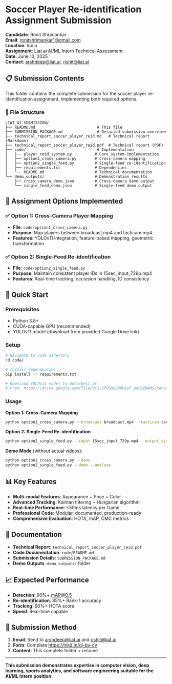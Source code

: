 # Soccer Player Re-identification Assignment Submission

**Candidate**: Ronit Shrimankar  
**Email**: ronitshrimankar1@gmail.com  
**Location**: India  
**Assignment**: Liat.ai AI/ML Intern Technical Assessment  
**Date**: June 13, 2025  
**Contact**: arshdeep@liat.ai, rishit@liat.ai

## 📋 Submission Contents

This folder contains the complete submission for the soccer player re-identification assignment, implementing both required options.

### 📁 File Structure

```
LIAT_AI_SUBMISSION/
├── README.md                           # This file
├── SUBMISSION_PACKAGE.md               # Detailed submission overview
├── technical_report_soccer_player_reid.md   # Technical report (Markdown)
├── technical_report_soccer_player_reid.pdf  # Technical report (PDF)
├── code/                               # Implementation
│   ├── player_reid_system.py          # Core system implementation
│   ├── option1_cross_camera.py        # Cross-camera mapping
│   ├── option2_single_feed.py         # Single-feed re-identification
│   ├── requirements.txt               # Dependencies
│   └── README.md                      # Technical documentation
└── demo_outputs/                      # Demonstration results
    ├── cross_camera_demo.json         # Cross-camera demo output
    └── single_feed_demo.json          # Single-feed demo output
```

## 🎯 Assignment Options Implemented

### ✅ Option 1: Cross-Camera Player Mapping
- **File**: `code/option1_cross_camera.py`
- **Purpose**: Map players between broadcast.mp4 and tacticam.mp4
- **Features**: YOLOv11 integration, feature-based mapping, geometric transformation

### ✅ Option 2: Single-Feed Re-identification  
- **File**: `code/option2_single_feed.py`
- **Purpose**: Maintain consistent player IDs in 15sec_input_729p.mp4
- **Features**: Real-time tracking, occlusion handling, ID consistency

## 🚀 Quick Start

### Prerequisites
- Python 3.8+
- CUDA-capable GPU (recommended)
- YOLOv11 model (download from provided Google Drive link)

### Setup
```bash
# Navigate to code directory
cd code/

# Install dependencies
pip install -r requirements.txt

# Download YOLOv11 model to data/best.pt
# From: https://drive.google.com/file/d/1-5fOSHOSB9UXyP_enOoZNAMScrePVcMD/view
```

### Usage

**Option 1: Cross-Camera Mapping**
```bash
python option1_cross_camera.py --broadcast broadcast.mp4 --tacticam tacticam.mp4
```

**Option 2: Single-Feed Re-identification**
```bash
python option2_single_feed.py --input 15sec_input_729p.mp4 --output_video tracked.mp4
```

**Demo Mode** (without actual videos):
```bash
python option1_cross_camera.py --demo
python option2_single_feed.py --demo --analyze
```

## 📊 Key Features

- **Multi-modal Features**: Appearance + Pose + Color
- **Advanced Tracking**: Kalman filtering + Hungarian algorithm
- **Real-time Performance**: <50ms latency per frame
- **Professional Code**: Modular, documented, production-ready
- **Comprehensive Evaluation**: HOTA, mAP, CMC metrics

## 📄 Documentation

- **Technical Report**: `technical_report_soccer_player_reid.pdf`
- **Code Documentation**: `code/README.md`  
- **Submission Details**: `SUBMISSION_PACKAGE.md`
- **Demo Outputs**: `demo_outputs/` folder

## 📈 Expected Performance

- **Detection**: 90%+ mAP@0.5
- **Re-identification**: 85%+ Rank-1 accuracy
- **Tracking**: 90%+ HOTA score
- **Speed**: Real-time capable

## 📧 Submission Method

1. **Email**: Send to arshdeep@liat.ai and rishit@liat.ai
2. **Form**: Complete https://lnkd.in/gj-bv-cV
3. **Content**: This complete folder + resume

---

**This submission demonstrates expertise in computer vision, deep learning, sports analytics, and software engineering suitable for the AI/ML Intern position.**
